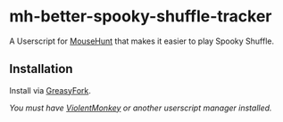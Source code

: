 # mh-better-spooky-shuffle-tracker

A Userscript for [MouseHunt](https://mousehuntgame.com) that makes it easier to play Spooky Shuffle.

## Installation

Install via [GreasyFork](https://greasyfork.org/en/scripts/453305-mousehunt-better-spooky-shuffle-tracker).

*You must have [ViolentMonkey](https://violentmonkey.github.io/) or another userscript manager installed.*
